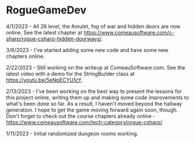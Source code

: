 # RogueGameDev

4/1/2023 - All 26 level, the Amulet, fog of war and hidden doors are now online.  See the latest chapter at https://www.comeausoftware.com/c-sharp/rogue-csharp-hidden-doorways/.

3/6/2023 - I've started adding some new code and have some new chapters online. 

2/22/2023 - Still working on the writeup at ComeauSoftware.com.  See the latest video with a demo for the StringBuilder class at https://youtu.be/5eNpECYU1cY.  

2/13/2023 - I've been working on the best way to present the lessons for this project online, writing them up and making some code improvements to what's been done so far.  As a result, I haven't moved beyond the hallway generation.  I hope to get the game moving forward again soon, though.  Don't forget to check out the course chapters already online - https://www.comeausoftware.com/tech-category/rogue-csharp/ 

1/11/2023 - Initial randomized dungeon rooms working.
